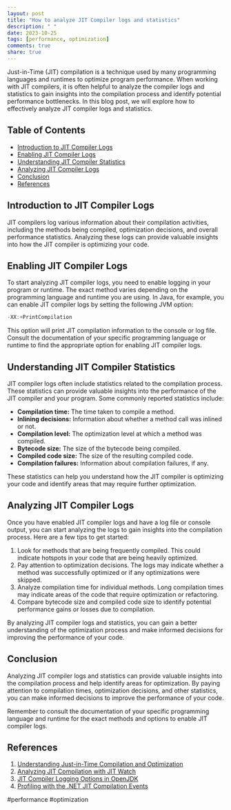 ```yaml
---
layout: post
title: "How to analyze JIT Compiler logs and statistics"
description: " "
date: 2023-10-25
tags: [performance, optimization]
comments: true
share: true
---
```


Just-in-Time (JIT) compilation is a technique used by many programming languages and runtimes to optimize program performance. When working with JIT compilers, it is often helpful to analyze the compiler logs and statistics to gain insights into the compilation process and identify potential performance bottlenecks. In this blog post, we will explore how to effectively analyze JIT compiler logs and statistics.

## Table of Contents
- [Introduction to JIT Compiler Logs](#introduction-to-jit-compiler-logs)
- [Enabling JIT Compiler Logs](#enabling-jit-compiler-logs)
- [Understanding JIT Compiler Statistics](#understanding-jit-compiler-statistics)
- [Analyzing JIT Compiler Logs](#analyzing-jit-compiler-logs)
- [Conclusion](#conclusion)
- [References](#references)

## Introduction to JIT Compiler Logs

JIT compilers log various information about their compilation activities, including the methods being compiled, optimization decisions, and overall performance statistics. Analyzing these logs can provide valuable insights into how the JIT compiler is optimizing your code.

## Enabling JIT Compiler Logs

To start analyzing JIT compiler logs, you need to enable logging in your program or runtime. The exact method varies depending on the programming language and runtime you are using. In Java, for example, you can enable JIT compiler logs by setting the following JVM option:

```java
-XX:+PrintCompilation
```

This option will print JIT compilation information to the console or log file. Consult the documentation of your specific programming language or runtime to find the appropriate option for enabling JIT compiler logs.

## Understanding JIT Compiler Statistics

JIT compiler logs often include statistics related to the compilation process. These statistics can provide valuable insights into the performance of the JIT compiler and your program. Some commonly reported statistics include:

- **Compilation time:** The time taken to compile a method.
- **Inlining decisions:** Information about whether a method call was inlined or not.
- **Compilation level:** The optimization level at which a method was compiled.
- **Bytecode size:** The size of the bytecode being compiled.
- **Compiled code size:** The size of the resulting compiled code.
- **Compilation failures:** Information about compilation failures, if any.

These statistics can help you understand how the JIT compiler is optimizing your code and identify areas that may require further optimization.

## Analyzing JIT Compiler Logs

Once you have enabled JIT compiler logs and have a log file or console output, you can start analyzing the logs to gain insights into the compilation process. Here are a few tips to get started:

1. Look for methods that are being frequently compiled. This could indicate hotspots in your code that are being heavily optimized.
2. Pay attention to optimization decisions. The logs may indicate whether a method was successfully optimized or if any optimizations were skipped.
3. Analyze compilation time for individual methods. Long compilation times may indicate areas of the code that require optimization or refactoring.
4. Compare bytecode size and compiled code size to identify potential performance gains or losses due to compilation.

By analyzing JIT compiler logs and statistics, you can gain a better understanding of the optimization process and make informed decisions for improving the performance of your code.

## Conclusion

Analyzing JIT compiler logs and statistics can provide valuable insights into the compilation process and help identify areas for optimization. By paying attention to compilation times, optimization decisions, and other statistics, you can make informed decisions to improve the performance of your code. 

Remember to consult the documentation of your specific programming language and runtime for the exact methods and options to enable JIT compiler logs.

## References

1. [Understanding Just-in-Time Compilation and Optimization](https://www.oracle.com/technical-resources/articles/java/architect-jit-optimizations.html)
2. [Analyzing JIT Compilation with JIT Watch](https://dzone.com/articles/analyzing-jit-compilation-with-jit-watch)
3. [JIT Compiler Logging Options in OpenJDK](https://wiki.openjdk.java.net/display/HotSpot/PrintAssembly)
4. [Profiling with the .NET JIT Compilation Events](https://devblogs.microsoft.com/dotnet/profiling-with-the-net-jit-compilation-events/) 

#performance #optimization